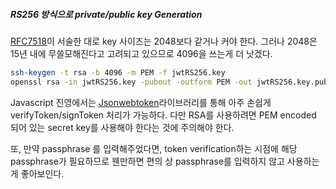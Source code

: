 ##### RS256 방식으로 private/public key Generation

[RFC7518](https://tools.ietf.org/html/rfc7518#page-8)이 서술한 대로 key 사이즈는 2048보다 같거나 커야 한다.
그러나 2048은 15년 내에 무쓸모해진다고 고려되고 있으므로 4096을 쓰는게 더 낫겠다.

```bash
ssh-keygen -t rsa -b 4096 -m PEM -f jwtRS256.key
openssl rsa -in jwtRS256.key -pubout -outform PEM -out jwtRS256.key.pub
```

Javascript 진영에서는 [Jsonwebtoken](https://github.com/auth0/node-jsonwebtoken)라이브러리를 통해 아주 손쉽게
verifyToken/signToken 처리가 가능하다. 다만 RSA를 사용하려면 PEM encoded 되어 있는 secret key를 사용해야 한다는 것에
주의해야 한다.

또, 만약 passphrase 를 입력해주었다면, token verification하는 시점에 해당 passphrase가 필요하므로 웬만하면 편의 상 passphrase를 입력하지 않고 사용하는 게 좋아보인다.
